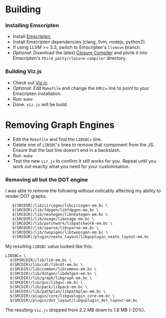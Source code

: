 Building
========

### Installing Emscripten

* Install [Emscripten](https://github.com/kripken/emscripten).
* Install Emscripten dependencies (clang, llvm, nodejs, python2).
* If using LLVM >= 3.3, switch to Emscripten's `llvmsvn` branch.
* *Optional:* Download the latest [Closure Compiler](https://developers.google.com/closure/compiler/) and plonk it into
  Emscripten's `third_party/closure-compiler` directory.

### Building Viz.js

* Check out [Viz.js](https://github.com/mdaines/viz.js).
* *Optional:* Edit `Makefile` and change the `EMCC=` line to point to your Emscripten installation.
* Run: `make`
* Done. `viz.js` will be build.

Removing Graph Engines
======================

* Edit the `Makefile` and find the `LIBSBC=` line.
* Delete one of `LIBSBC`'s lines to remove that component from the JS. Ensure that the last line doesn't end in a
  backslash.
* Run: `make`
* Test the new `viz.js` to confirm it still works for you. Repeat until you work out exactly what you need for your
  customisation.

### Removing all but the DOT engine

I was able to remove the following without noticably affecting my ability to render DOT graphs.

       $(SRCDIR)/lib/circogen/libcircogen-em.bc \
       $(SRCDIR)/lib/fdpgen/libfdpgen-em.bc \
       $(SRCDIR)/lib/neatogen/libneatogen-em.bc \
       $(SRCDIR)/lib/osage/libosage-em.bc \
       $(SRCDIR)/lib/patchwork/libpatchwork-em.bc \
       $(SRCDIR)/lib/sparse/libsparse-em.bc \
       $(SRCDIR)/lib/twopigen/libtwopigen-em.bc \
       $(SRCDIR)/plugin/neato_layout/libgvplugin_neato_layout-em.bc

My resulting `LIBSBC` value looked like this:

    LIBSBC= \
      $(EPSRCDIR)/lib/lib-em.bc \
      $(SRCDIR)/lib/cdt/libcdt-em.bc \
      $(SRCDIR)/lib/common/libcommon-em.bc \
      $(SRCDIR)/lib/dotgen/libdotgen-em.bc \
      $(SRCDIR)/lib/graph/libgraph-em.bc \
      $(SRCDIR)/lib/gvc/libgvc-em.bc \
      $(SRCDIR)/lib/pack/libpack-em.bc \
      $(SRCDIR)/lib/pathplan/libpathplan-em.bc \
      $(SRCDIR)/plugin/core/libgvplugin_core-em.bc \
      $(SRCDIR)/plugin/dot_layout/libgvplugin_dot_layout-em.bc

The resulting `viz.js` dropped from 2.2 MB down to 1.8 MB (-20%).

